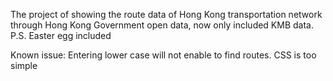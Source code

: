 The project of showing the route data of Hong Kong transportation network through Hong Kong Government open data, now only included KMB data.
P.S. Easter egg included

Known issue:
Entering lower case will not enable to find routes.
CSS is too simple
